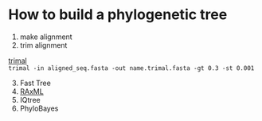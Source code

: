 # How to build a phylogenetic tree

1. make alignment
2. trim alignment

[trimal](http://trimal.cgenomics.org)  
`trimal -in aligned_seq.fasta -out name.trimal.fasta -gt 0.3 -st 0.001`

3. Fast Tree
4. [RAxML](https://sco.h-its.org/exelixis/web/software/raxml/hands_on.html)
5. IQtree
6. PhyloBayes
